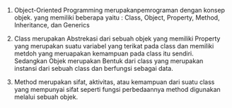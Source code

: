 1. Object-Oriented Programming merupakanpemrograman dengan konsep objek. yang memiliki beberapa yaitu : Class, Object, Property, Method, Inheritance, dan Generics

2. Class merupakan Abstrekasi dari sebuah objek yang memiliki Property yang merupakan suatu variabel yang terikat pada class dan memiliki metdoh yang meruapakan kemampuan pada class itu sendiri. Sedangkan Objek merupakan Bentuk dari class yang merupakan instansi dari sebuah class dan berfungsi sebagai data.

3. Method merupakan sifat, aktivitas, atau kemampuan dari suatu class yang mempunyai sifat seperti fungsi perbedaannya method digunakan melalui sebuah objek.